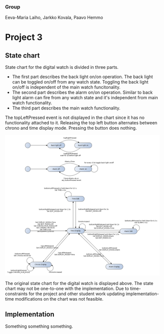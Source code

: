 
### Group

Eeva-Maria Laiho, Jarkko Kovala, Paavo Hemmo

# Project 3

## State chart

State chart for the digital watch is divided in three parts. 
* The first part describes the back light on/on operation. The back light can be toggled on/off from any watch state. Toggling the back light on/off is independent of the main watch funcitonality.
* The second part describes the alarm on/on operation. Similar to back light alarm can fire from any watch state and it's independent from main watch functionality.
* The third part describes the main watch functionality.

The topLeftPressed event is not displayed in the chart since it has no functionality attached to it. Releasing the top left button alternates between chrono and time display mode. Pressing the button does nothing.

![Digital watch](./digital_watch.png)

The original state chart for the digital watch is displayed above. The state chart may not be one-to-one with the implementation. Due to time-constraints for the project and other student work updating implementation-time modifications on the chart was not feasible. 

## Implementation

Something something something.
